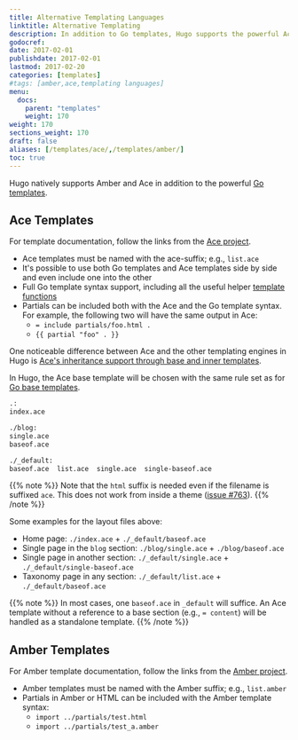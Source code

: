 ```yaml
---
title: Alternative Templating Languages
linktitle: Alternative Templating
description: In addition to Go templates, Hugo supports the powerful Ace templating from @yosssi and Amber templating from @eknkc.
godocref:
date: 2017-02-01
publishdate: 2017-02-01
lastmod: 2017-02-20
categories: [templates]
#tags: [amber,ace,templating languages]
menu:
  docs:
    parent: "templates"
    weight: 170
weight: 170
sections_weight: 170
draft: false
aliases: [/templates/ace/,/templates/amber/]
toc: true
---
```


Hugo natively supports Amber and Ace in addition to the powerful [Go templates][].

## Ace Templates

For template documentation, follow the links from the [Ace project](https://github.com/yosssi/ace).

* Ace templates must be named with the ace-suffix; e.g., `list.ace`
* It's possible to use both Go templates and Ace templates side by side and even include one into the other
* Full Go template syntax support, including all the useful helper [template functions][]
* Partials can be included both with the Ace and the Go template syntax. For example, the following two will have the same output in Ace:
    * `= include partials/foo.html .`
    * `{{ partial "foo" . }}`

One noticeable difference between Ace and the other templating engines in Hugo is [Ace's inheritance support through base and inner templates][aceinheritance].

In Hugo, the Ace base template will be chosen with the same rule set as for [Go base templates][].

```bash
.:
index.ace

./blog:
single.ace
baseof.ace

./_default:
baseof.ace  list.ace  single.ace  single-baseof.ace
```

{{% note %}}
Note that the `html` suffix is needed even if the filename is suffixed `ace`. This does not work from inside a theme ([issue #763](https://github.com/gohugoio/hugo/issues/763)).
{{% /note %}}

Some examples for the layout files above:

* Home page: `./index.ace` +  `./_default/baseof.ace`
* Single page in the `blog` section: `./blog/single.ace` +  `./blog/baseof.ace`
* Single page in another section: `./_default/single.ace` +  `./_default/single-baseof.ace`
* Taxonomy page in any section: `./_default/list.ace` +  `./_default/baseof.ace`

{{% note %}}
In most cases, one `baseof.ace` in `_default` will suffice. An Ace template without a reference to a base section (e.g., `= content`) will be handled as a standalone template.
{{% /note %}}

## Amber Templates

For Amber template documentation, follow the links from the [Amber project][].

* Amber templates must be named with the Amber suffix; e.g., `list.amber`
* Partials in Amber or HTML can be included with the Amber template syntax:
    * `import ../partials/test.html `
    * `import ../partials/test_a.amber `

[aceinheritance]: https://github.com/yosssi/ace/tree/master/examples/base_inner_template
[Amber Project]: https://github.com/eknkc/amber
[template functions]: /functions/
[Go templates]: /templates/introduction/
[Go base templates]: /templates/base/